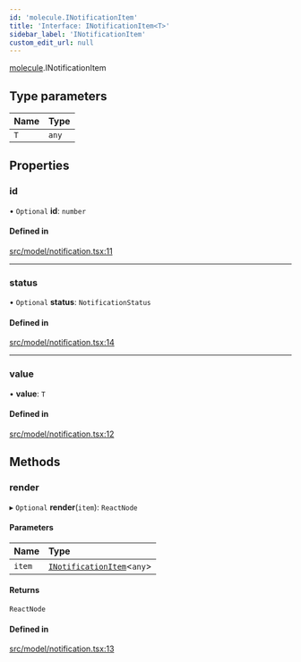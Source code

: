 ```yaml
---
id: 'molecule.INotificationItem'
title: 'Interface: INotificationItem<T>'
sidebar_label: 'INotificationItem'
custom_edit_url: null
---
```


[molecule](../namespaces/molecule).INotificationItem

## Type parameters

| Name | Type  |
| :--- | :---- |
| `T`  | `any` |

## Properties

### id

• `Optional` **id**: `number`

#### Defined in

[src/model/notification.tsx:11](https://github.com/DTStack/molecule/blob/3c64296/src/model/notification.tsx#L11)

---

### status

• `Optional` **status**: `NotificationStatus`

#### Defined in

[src/model/notification.tsx:14](https://github.com/DTStack/molecule/blob/3c64296/src/model/notification.tsx#L14)

---

### value

• **value**: `T`

#### Defined in

[src/model/notification.tsx:12](https://github.com/DTStack/molecule/blob/3c64296/src/model/notification.tsx#L12)

## Methods

### render

▸ `Optional` **render**(`item`): `ReactNode`

#### Parameters

| Name   | Type                                                      |
| :----- | :-------------------------------------------------------- |
| `item` | [`INotificationItem`](molecule.INotificationItem)<`any`\> |

#### Returns

`ReactNode`

#### Defined in

[src/model/notification.tsx:13](https://github.com/DTStack/molecule/blob/3c64296/src/model/notification.tsx#L13)
